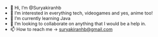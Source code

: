 - 👋 Hi, I’m @Suryakiranhb
- 👀 I’m interested in everything tech, videogames and yes, anime too!
- 🌱 I’m currently learning Java
- 💞️ I’m looking to collaborate on anything that I would be a help in.
- 📫 How to reach me -> suryakiranhb@gmail.com

<!---
Suryakiranhb/Suryakiranhb is a ✨ special ✨ repository because its `README.md` (this file) appears on your GitHub profile.
You can click the Preview link to take a look at your changes.
--->
